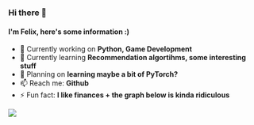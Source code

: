### Hi there 👋

#### I'm Felix, here's some information :)

- 🔭 Currently working on **Python, Game Development**
- 🌱 Currently learning **Recommendation algortihms, some interesting stuff**
- 🧭 Planning on **learning maybe a bit of PyTorch?**
- 📫 Reach me: **Github**
- ⚡ Fun fact: **I like finances + the graph below is kinda ridiculous**


<!-- Thanks that I could steal this off of someones github :) -->
<a href="#">
  <img align="center" src="https://github-readme-stats.vercel.app/api/top-langs/?username=FelixCodesTech&layout=compact&theme=light&hide=css,scss,beef" />
</a>


<!--
**FelixCodesTech/FelixCodesTech** is a ✨ _special_ ✨ repository because its `README.md` (this file) appears on your GitHub profile.

Here are some ideas to get you started:

- 🔭 I’m currently working on ...
- 🌱 I’m currently learning ...
- 👯 I’m looking to collaborate on ...
- 🤔 I’m looking for help with ...
- 💬 Ask me about ...
- 📫 How to reach me: ...
- 😄 Pronouns: ...
- ⚡ Fun fact: ...
-->
